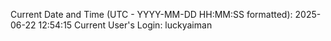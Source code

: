 Current Date and Time (UTC - YYYY-MM-DD HH:MM:SS formatted): 2025-06-22 12:54:15
Current User's Login: luckyaiman
